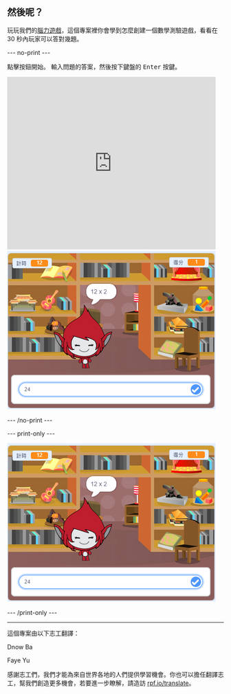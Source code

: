## 然後呢？

玩玩我們的[腦力遊戲](https://projects.raspberrypi.org/zh-TW/projects/brain-game?utm_source=pathway&utm_medium=whatnext&utm_campaign=projects)，這個專案裡你會學到怎麼創建一個數學測驗遊戲，看看在 30 秒內玩家可以答對幾題。

--- no-print ---

點擊按鈕開始。 輸入問題的答案，然後按下鍵盤的 <kbd>Enter</kbd> 按鍵。

<div class="scratch-preview">
  <iframe allowtransparency="true" width="485" height="402" src="https://scratch.mit.edu/projects/embed/415973930/?autostart=false" frameborder="0" scrolling="no"></iframe>
  <img src="images/brain-final.png">
</div>

--- /no-print ---

--- print-only ---

![腦力遊戲](images/brain-final.png)

--- /print-only ---


***
這個專案由以下志工翻譯：

Dnow Ba

Faye Yu

感謝志工們，我們才能為來自世界各地的人們提供學習機會。你也可以擔任翻譯志工，幫我們創造更多機會，若要進一步瞭解，請造訪 [rpf.io/translate](https://rpf.io/translate)。
